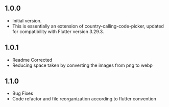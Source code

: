 ## 1.0.0

- Initial version.
- This is essentially an extension of country-calling-code-picker, updated for compatibility with Flutter version 3.29.3.

## 1.0.1

- Readme Corrected
- Reducing space taken by converting the images from png to webp

## 1.1.0

- Bug Fixes
- Code refactor and file reorganization according to flutter convention